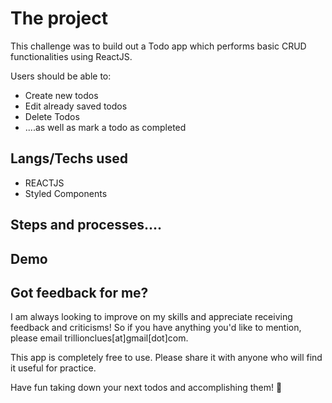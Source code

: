 # The project

This challenge was to build out a Todo app which performs basic CRUD functionalities using ReactJS.

Users should be able to:

- Create new todos
- Edit already saved todos
- Delete Todos
- ....as well as mark a todo as completed

## Langs/Techs used

- REACTJS
- Styled Components

## Steps and processes....

## Demo

## Got feedback for me?

I am always looking to improve on my skills and appreciate receiving feedback and criticisms! So if you have anything you'd like to mention, please email trillionclues[at]gmail[dot]com.

This app is completely free to use. Please share it with anyone who will find it useful for practice.

Have fun taking down your next todos and accomplishing them! 🚀

